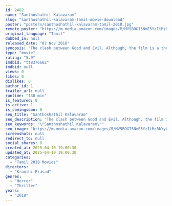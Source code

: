 ```yaml
---
id: 2482
name: "Santhoshathil Kalavaram"
slug: "santhoshathil-kalavaram-tamil-movie-download"
poster: "posters/santhoshathil-kalavaram-tamil-2018.jpg"
remote_poster: "https://m.media-amazon.com/images/M/MV5BOGI5NmE5YzItMzRkYy00YzI0LTgzNDItOWM2ZTBjYmQ3MGUyXkEyXkFqcGdeQXVyNTE1NjIyMzI@._V1_SX300.jpg"
original_language: "Tamil"
dubbed_in: null
released_date: "02 Nov 2018"
synopsis: "The clash between Good and Evil. Although, the film is a thriller, it encompasses friendship, love, affection, comedy and spirituality as well. fight between negative and positive. Directed by debutante Kranthi Prasad."
type: "movie"
rating: "5.9"
imdbid: "tt8376682"
tmdbid: null
views: 0
likes: 0
dislikes: 0
author_id: 1
trailer_url: null
runtime: "130 min"
is_featured: 0
is_active: 1
is_comingsoon: 0
seo_title: "Santhoshathil Kalavaram"
seo_description: "The clash between Good and Evil. Although, the film is a thriller, it encompasses friendship, love, affection, comedy and spirituality as well. fight between negative and positive. Directed by debutante Kranthi Prasad."
seo_keywords: "\"Santhoshathil Kalavaram\""
seo_image: "https://m.media-amazon.com/images/M/MV5BOGI5NmE5YzItMzRkYy00YzI0LTgzNDItOWM2ZTBjYmQ3MGUyXkEyXkFqcGdeQXVyNTE1NjIyMzI@._V1_SX300.jpg"
screenshots: null
redirect_to: null
social_shares: 0
created_at: 2025-04-10 19:00:30
updated_at: 2025-04-10 19:00:30
categories:
  - "Tamil 2018 Movies"
directors:
  - "Kranthi Prasad"
genres:
  - "Horror"
  - "Thriller"
years:
  - "2018"
---
```

